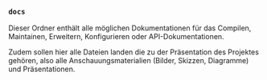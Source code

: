### `docs`

Dieser Ordner enthält alle möglichen Dokumentationen für das Compilen, Maintainen, Erweitern, Konfigurieren oder API-Dokumentationen.

Zudem sollen hier alle Dateien landen die zu der Präsentation des Projektes gehören, also alle An­schau­ungs­ma­te­ri­alien (Bilder, Skizzen, Diagramme) und Präsentationen.
